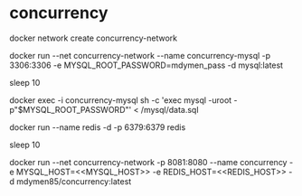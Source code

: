 # concurrency
docker network create concurrency-network

docker run --net concurrency-network --name concurrency-mysql -p 3306:3306 -e MYSQL_ROOT_PASSWORD=mdymen_pass -d mysql:latest

sleep 10

docker exec -i concurrency-mysql sh -c 'exec mysql -uroot -p"$MYSQL_ROOT_PASSWORD"' < /mysql/data.sql

docker run --name redis -d -p 6379:6379 redis

sleep 10

docker run --net concurrency-network -p 8081:8080 --name concurrency -e MYSQL_HOST=<<MYSQL_HOST>> -e REDIS_HOST=<<REDIS_HOST>> -d mdymen85/concurrency:latest
